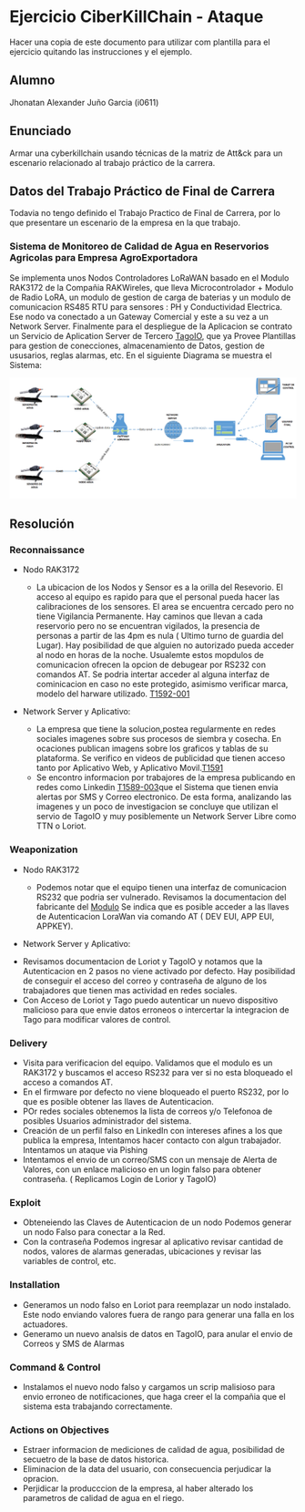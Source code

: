 # Ejercicio CiberKillChain - Ataque

Hacer una copia de este documento para utilizar com plantilla para el ejercicio quitando las instrucciones y el ejemplo.

## Alumno

Jhonatan Alexander Juño Garcia  (i0611)

## Enunciado

Armar una cyberkillchain usando técnicas de la matriz de Att&ck para un escenario relacionado al trabajo práctico de la carrera.

## Datos del Trabajo Práctico de Final de Carrera
Todavia no tengo definido el Trabajo Practico de Final de Carrera, por lo que presentare un escenario de la empresa en la que trabajo.

### Sistema de Monitoreo de Calidad de Agua en Reservorios Agricolas para Empresa AgroExportadora
Se implementa unos Nodos Controladores LoRaWAN  basado en el Modulo RAK3172 de la Compañia RAKWireles, que lleva Microcontrolador + Modulo de Radio LoRA, un modulo de gestion de carga de baterias y un modulo de comunicacion RS485 RTU para sensores : PH y Conductividad Electrica. Ese nodo va conectado a un Gateway Comercial y este a su vez a un Network Server. Finalmente para el despliegue de la Aplicacion se contrato un Servicio de Aplication Server de Tercero [TagoIO](https://tago.io/), que ya Provee Plantillas para gestion de conecciones, almacenamiento de Datos, gestion de ususarios, reglas alarmas, etc. En el siguiente Diagrama se muestra el Sistema:

![](./img/Arquitectura_de_RED.png)


## Resolución

### Reconnaissance

* Nodo RAK3172 
  - La ubicacion de los Nodos y Sensor es a la orilla del Resevorio. El acceso al equipo es rapido para que el personal pueda hacer las calibraciones de los sensores. El area se encuentra cercado pero no tiene Vigilancia Permanente. Hay caminos que llevan a cada reservorio pero no se encuentran vigilados, la presencia de personas a partir de las 4pm es nula ( Ultimo turno de guardia del Lugar). Hay posibilidad de que alguien no autorizado pueda acceder al nodo en horas de la noche. Usualemte estos mopdulos de comunicacion ofrecen la opcion de debugear por RS232 con comandos AT. Se podria intertar acceder al alguna interfaz de cominicacion en caso no este protegido, asimismo verificar marca, modelo del harware utilizado. [T1592-001](https://attack-mitre-org.translate.goog/techniques/T1592/001/)

  
* Network Server y Aplicativo:
  - La empresa que tiene la solucion,postea regularmente en redes sociales imagenes sobre sus procesos de siembra y cosecha. En ocaciones publican imagens sobre los graficos y tablas de su plataforma. Se verifico en videos de publicidad que tienen acceso tanto por Aplicativo Web, y Aplicativo Movil.[T1591](https://attack-mitre-org.translate.goog/techniques/T1591/)
  - Se encontro informacion por trabajores de la empresa publicando en redes como Linkedin [T1589-003](https://attack-mitre-org.translate.goog/techniques/T1589/003/)que el Sistema que tienen envia alertas por SMS y Correo electronico. De esta forma, analizando las imagenes y un poco de investigacion se concluye que utilizan el servio de TagoIO y muy posiblemente un Network Server Libre como TTN o Loriot.
  

### Weaponization
* Nodo RAK3172 
  - Podemos notar que el equipo tienen una interfaz de comunicacion RS232 que podria ser vulnerado. Revisamos la documentacion del fabricante del [Modulo](https://docs.rakwireless.com/Product-Categories/WisDuo/RAK3172-Module/AT-Command-Manual/) Se indica que es posible acceder a las llaves de Autenticacion LoraWan via comando AT ( DEV EUI, APP EUI, APPKEY).

* Network Server y Aplicativo:
 - Revisamos documentacion de Loriot y TagoIO y notamos que la Autenticacion en 2 pasos no viene activado por defecto. Hay posibilidad de conseguir el acceso del correo y contraseña de alguno de los trabajadores que tienen mas actividad en redes sociales.
 - Con Acceso de Loriot y Tago puedo autenticar un nuevo dispositivo malicioso para que envie datos erroneos o intercertar la integracion de Tago para modificar valores de control.
  
  
### Delivery
  - Visita para verificacion del equipo. Validamos que el modulo es un RAK3172 y buscamos el acceso RS232 para ver si no esta bloqueado el acceso a comandos AT.
  - En el firmware por defecto no viene bloqueado el puerto RS232, por lo que es posible obtener las llaves de Autenticacion.
  - POr redes sociales obtenemos la lista de correos y/o Telefonoa de posibles Usuarios administrador del sistema.
  -  Creación de un perfil falso en LinkedIn con intereses afines a los que publica la empresa, Intentamos hacer contacto con algun trabajador. Intentamos un ataque via Pishing 
  - Intentamos el envio de un correo/SMS con un mensaje de Alerta de Valores, con un enlace malicioso en un login falso para obtener contraseña. ( Replicamos Login de Lorior y TagoIO)

### Exploit
  - Obteneiendo las Claves de Autenticacion de un nodo Podemos generar un nodo Falso para conectar a la Red.
  - Con la contraseña Podemos ingresar al aplicativo revisar cantidad de nodos, valores de alarmas generadas, ubicaciones y revisar las variables de control, etc.
  
### Installation  
  - Generamos un nodo falso en Loriot para reemplazar un nodo instalado. Este nodo enviando valores fuera de rango para generar una falla en los actuadores.
  - Generamo un nuevo analsis de datos en TagoIO, para anular el envio de Correos y SMS de Alarmas

### Command & Control
  - Instalamos el nuevo nodo falso y cargamos un scrip malisioso para envio erroneo de notificaciones, que haga creer el la compañia que el sistema esta trabajando correctamente.
  
### Actions on Objectives
  - Estraer informacion de mediciones de calidad de agua, posibilidad de secuetro de la base de datos historica.
  - Eliminacion de la data del usuario, con consecuencia perjudicar la opracion.
  - Perjidicar la producccion de la empresa, al haber alterado los parametros de calidad de agua en el riego. 
  
